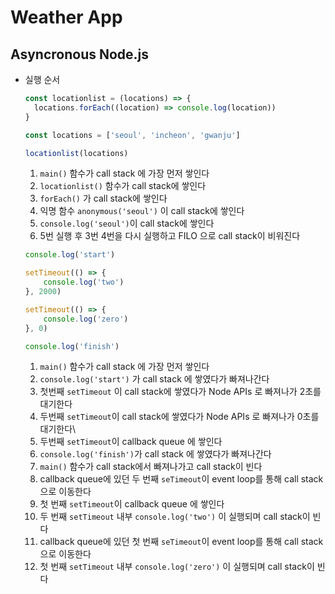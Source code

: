 # Weather App

## Asyncronous Node.js

- 실행 순서

  ```js
  const locationlist = (locations) => {
    locations.forEach((location) => console.log(location))
  }
  
  const locations = ['seoul', 'incheon', 'gwanju']
  
  locationlist(locations)
  ```

  1. `main()` 함수가 call stack 에 가장 먼저 쌓인다
  2.  `locationlist()` 함수가 call stack에 쌓인다
  3. `forEach()` 가 call stack에 쌓인다
  4. 익명 함수 `anonymous('seoul')` 이 call stack에 쌓인다
  5. `console.log('seoul')`이 call stack에 쌓인다
  6. 5번 실행 후 3번 4번을 다시 실행하고 FILO 으로 call stack이 비워진다
  
  ```js
  console.log('start')
  
  setTimeout(() => {
      console.log('two')
  }, 2000)
  
  setTimeout(() => {
      console.log('zero')
  }, 0)
  
  console.log('finish')
  ```
  
  1. `main()` 함수가 call stack 에 가장 먼저 쌓인다
  2. `console.log('start')` 가 call stack 에 쌓였다가 빠져나간다
  3. 첫번째 `setTimeout` 이 call stack에 쌓였다가 Node APIs 로 빠져나가 2초를 대기한다
  4. 두번째 `setTimeout`이 call stack에 쌓였다가 Node APIs 로 빠져나가 0초를 대기한다\
  5. 두번째 `setTimeout`이 callback queue 에 쌓인다
  6. `console.log('finish')`가 call stack 에 쌓였다가 빠져나간다
  7. `main()` 함수가 call stack에서 빠져나가고 call stack이 빈다
  8. callback queue에 있던 두 번째 `seTimeout`이 event loop를 통해 call stack으로 이동한다
  9. 첫 번째 `setTimeout`이 callback queue 에 쌓인다
  10. 두 번째 `setTimeout` 내부 `console.log('two')` 이 실행되며 call stack이 빈다
  11. callback queue에 있던 첫 번째 `seTimeout`이 event loop를 통해 call stack으로 이동한다
  12. 첫 번째 `setTimeout` 내부 `console.log('zero')` 이 실행되며 call stack이 빈다

